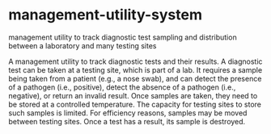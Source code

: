 # management-utility-system
management utility to track diagnostic test sampling and distribution between a laboratory and many testing sites


A management utility to track diagnostic tests and their results. A diagnostic test can be taken at a testing site, which is part of a lab. It requires a sample being taken from a patient (e.g., a nose swab), and can detect the presence of a pathogen (i.e., positive), detect the absence of a pathogen (i.e., negative), or return an invalid result. Once samples are taken, they need to be stored at a controlled temperature. The capacity for testing sites to store such samples is limited. For efficiency reasons, samples may be moved between testing sites. Once a test has a result, its sample is destroyed.
